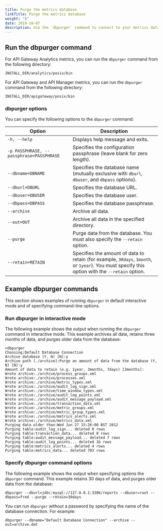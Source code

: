```yaml
---
title: Purge the metrics database
linkTitle: Purge the metrics database
weight: "5"
date: 2019-10-07
description: Use the `dbpurger` command to connect to your metrics database and purge old data. This command also enables you to retain a specified amount of data, and to archive all data.
---
```


## Run the dbpurger command

For API Gateway Analytics metrics, you can run the `dbpurger` command from the following directory:

```
INSTALL_DIR/analytics/posix/bin
```

For API Gateway and API Manager metrics, you can run the `dbpurger` command from the following directory:

```
INSTALL_DIR/apigateway/posix/bin
```

### dbpurger options

You can specify the following options to the `dbpurger` command:

| Option                                   | Description    |
|------------------------------------------|--------------------------------------------|
| `-h, --help`                             | Displays help message and exits. |
| `-p PASSPHRASE, --passphrase=PASSPHRASE` | Specifies the configuration passphrase (leave blank for zero length).   |
| `--dbname=DBNAME`                        | Specifies the database name (mutually exclusive with `dburl`, `dbuser`, and `dbpass` options). |
| `--dburl=DBURL`                          | Specifies the database URL.     |
| `--dbuser=DBUSER`                        | Specifies the database user.   |
| `--dbpass=DBPASS`                        | Specifies the database passphrase.  |
| `--archive`                              | Archive all data.  |
| `--out=OUT`                              | Archive all data in the specified directory.   |
| `--purge`                                | Purge data from the database. You must also specify the `--retain` option.   |
| `--retain=RETAIN`                        | Specifies the amount of data to retain (for example, `30days`, `1month`, or `1year`). You must specify this option with the `--retain` option. |

## Example dbpurger commands

This section shows examples of running `dbpurger` in default interactive mode and of specifying command-line options.

### Run dbpurger in interactive mode

The following example shows the output when running the `dbpurger` command in interactive mode. This example archives all data, retains three months of data, and purges older data from the database:

```
>dbpurger
Choosing:Default Database Connection
Archive database (Y, N) [N]:y
Archive path [./archive]:Purge an amount of data from the database (Y, N) [N]:y
Amount of data to retain (e.g. 1year, 3months, 7days) [3months]:
Wrote archive:./archive/process_groups.xml
Wrote archive:./archive/processes.xml
Wrote archive:./archive/metric_types.xml
Wrote archive:./archive/audit_log_sign.xml
Wrote archive:./archive/time_window_types.xml
Wrote archive:./archive/audit_log_points.xml
Wrote archive:./archive/audit_message_payload.xml
Wrote archive:./archive/transaction_data.xml
Wrote archive:./archive/metric_groups.xml
Wrote archive:./archive/metric_group_types.xml
Wrote archive:./archive/metrics_alerts.xml
Wrote archive:./archive/metrics_data.xml
Purging data older than:Wed Jun 27 15:26:00 BST 2012
Purging table:audit_log_sign... deleted 0 rows
Purging table:transaction_data... deleted 0 rows
Purging table:audit_message_payload... deleted 7 rows
Purging table:audit_log_points... deleted 16 rows
Purging table:metrics_alerts... deleted 4 rows
Purging table:metrics_data... deleted 703 rows
```

### Specify dbpurger command options

The following example shows the output when specifying options the `dbpurger` command. This example retains 30 days of data, and purges older data from the database:

```
dbpurger --dburl=jdbc:mysql://127.0.0.1:3306/reports --dbuser=root --dbpass=fred --purge --retain=30days
```

You can run `dbpurger` without a password by specifying the name of the database connection. For example:

```
dbpurger --dbname="Default Database Connection" --archive --out=archive.dat
```
